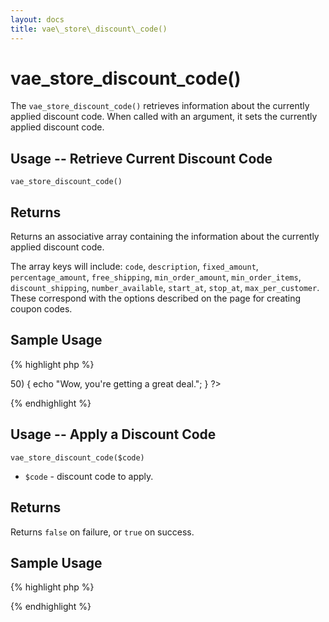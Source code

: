 ```yaml
---
layout: docs
title: vae\_store\_discount\_code()
---
```


# vae\_store\_discount\_code()

The `vae_store_discount_code()` retrieves information about the
currently applied discount code. When called with an argument, it sets
the currently applied discount code.

## Usage -- Retrieve Current Discount Code

`vae_store_discount_code()`

## Returns

Returns an associative array containing the information about the
currently applied discount code.

The array keys will include: `code`, `description`, `fixed_amount`,
`percentage_amount`, `free_shipping`, `min_order_amount`,
`min_order_items`, `discount_shipping`, `number_available`, `start_at`,
`stop_at`, `max_per_customer`. These correspond with the options
described on the page for creating coupon codes.

## Sample Usage

{% highlight php %}
<?php
// Display message if using a really good discount code
$code = vae_store_discount_code();
if ($code['percentage_amount'] > 50) {
  echo "Wow, you're getting a great deal.";
}
?>
{% endhighlight %}

## Usage -- Apply a Discount Code

`vae_store_discount_code($code)`

-   `$code` - discount code to apply.

## Returns

Returns `false` on failure, or `true` on success.

## Sample Usage

{% highlight php %}
<?php
// Apply discount code 'WELCOME'
$return_value = vae_store_discount_code("WELCOME");
if ($return_value == false) {
  echo "FAILURE";
} else {
  echo "SUCCESS";
}
?>
{% endhighlight %}
